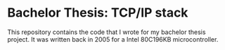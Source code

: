 # Bachelor Thesis: TCP/IP stack

This repository contains the code that I wrote for my bachelor thesis project. It was written back in 2005 for a Intel 80C196KB microcontroller.
